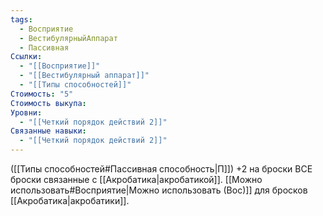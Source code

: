 ```yaml
---
tags:
  - Восприятие
  - ВестибулярныйАппарат
  - Пассивная
Ссылки:
  - "[[Восприятие]]"
  - "[[Вестибулярный аппарат]]"
  - "[[Типы способностей]]"
Стоимость: "5"
Стоимость выкупа: 
Уровни:
  - "[[Четкий порядок действий 2]]"
Связанные навыки:
  - "[[Четкий порядок действий 2]]"
---
```

([[Типы способностей#Пассивная способность|П]]) +2 на броски ВСЕ броски связанные с [[Акробатика|акробатикой]]. [[Можно использовать#Восприятие|Можно использовать (Вос)]] для бросков [[Акробатика|акробатики]].